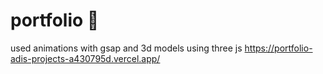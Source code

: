 # portfolio 💼

used animations with gsap and 3d models using three js 
https://portfolio-adis-projects-a430795d.vercel.app/
